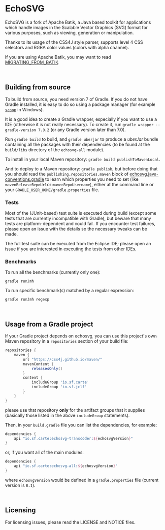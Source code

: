# EchoSVG

 EchoSVG is a fork of Apache Batik, a Java based toolkit for applications which
handle images in the Scalable Vector Graphics (SVG) format for various purposes,
such as viewing, generation or manipulation.

 Thanks to its usage of the CSS4J style parser, supports level 4 CSS selectors
and RGBA color values (colors with alpha channel).

If you are using Apache Batik, you may want to read [MIGRATING_FROM_BATIK](https://github.com/css4j/echosvg/blob/master/MIGRATING_FROM_BATIK.md).

<br/>

## Building from source

To build from source, you need version 7 of Gradle. If you do not have Gradle
installed, it is easy to do so using a package manager (for example
[`scoop`](https://scoop.sh/) in Windows).

It is a good idea to create a Gradle wrapper, especially if you want to use a
IDE (otherwise it is not really necessary). To create it, run
`gradle wrapper --gradle-version 7.0.2` (or any Gradle version later than 7.0).

Run `gradle build` to build, and `gradle uberjar` to produce a _uberJar_
bundle containing all the packages with their dependencies (to be found at the
`build/libs` directory of the `echosvg-all` module).

To install in your local Maven repository: `gradle build publishToMavenLocal`.

And to deploy to a Maven repository: `gradle publish`, but before doing that you
should read the `publishing.repositories.maven` block of
[echosvg.java-conventions.gradle](https://github.com/css4j/echosvg/blob/master/buildSrc/src/main/groovy/echosvg.java-conventions.gradle)
to learn which properties you need to set (like `mavenReleaseRepoUrl`or
`mavenRepoUsername`), either at the command line or your
`GRADLE_USER_HOME/gradle.properties` file.

### Tests

Most of the (JUnit-based) test suite is executed during build (except some tests
that are currently incompatible with Gradle), but beware that many tests are
platform-dependent and could fail. If you encounter test failures, please open
an issue with the details so the necessary tweaks can be made.

The full test suite can be executed from the Eclipse IDE; please open an issue
if you are interested in executing the tests from other IDEs.

### Benchmarks

To run all the benchmarks (currently only one):
```shell
gradle runJmh
```
To run specific benchmark(s) matched by a regular expression:
```shell
gradle runJmh regexp
```

<br/>

## Usage from a Gradle project
If your Gradle project depends on echosvg, you can use this project's own Maven
repository in a `repositories` section of your build file:
```groovy
repositories {
    maven {
        url "https://css4j.github.io/maven/"
        mavenContent {
            releasesOnly()
        }
        content {
            includeGroup 'io.sf.carte'
            includeGroup 'io.sf.jclf'
        }
    }
}
```
please use that repository **only** for the artifact groups that it supplies
(basically those listed in the above `includeGroup` statements).

Then, in your `build.gradle` file you can list the dependencies, for example:
```groovy
dependencies {
    api "io.sf.carte:echosvg-transcoder:${echosvgVersion}"
}
```
or, if you want all of the main modules:
```groovy
dependencies {
    api "io.sf.carte:echosvg-all:${echosvgVersion}"
}
```
where `echosvgVersion` would be defined in a `gradle.properties` file (current
version is `0.1`).

<br/>

##  Licensing

 For licensing issues, please read the LICENSE and NOTICE files.
